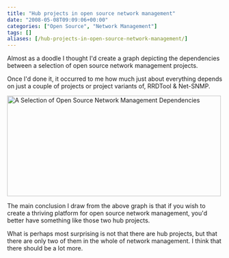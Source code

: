 ```yaml
---
title: "Hub projects in open source network management"
date: "2008-05-08T09:09:06+00:00"
categories: ["Open Source", "Network Management"]
tags: []
aliases: [/hub-projects-in-open-source-network-management/]
---
```


Almost as a doodle I thought I'd create a graph depicting the dependencies between a selection of open source  network management projects.

Once I'd done it, it occurred to me how much just about everything depends on just a couple of projects or project variants of, RRDTool &amp; Net-SNMP.

<img class="alignnone size-full wp-image-418" title="ossnms-dependencies1" src="/images/uploads/2008/05/ossnms-dependencies1.jpg" alt="A Selection of Open Source Network Management Dependencies" width="500" height="235" />

The main conclusion I draw from the above graph is that if you wish to create a thriving platform for open source network management, you'd better have something like those two hub projects.

What is perhaps most surprising is not that there are hub projects, but that there are only two of them in the whole of network management. I think that there should be a lot more.
